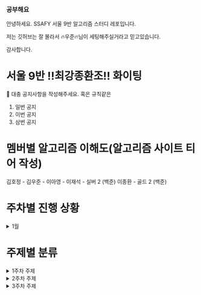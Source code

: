 ### 공부해요

안녕하세요. SSAFY 서울 9반 알고리즘 스터디 레포입니다.

저는 깃허브는 잘 몰라서  🔥우준🔥님이 세팅해주실거라고 믿고있습니다.

감사합니다.

# 서울 9반 !!최강종환조!! 화이팅   

📌 대충 공지사항을 작성해주세요. 혹은 규칙같은
1. 일번 공지
2. 이번 공지
3. 삼번 공지

# 멤버별 알고리즘 이해도(알고리즘 사이트 티어 작성)
김호정 - 
김우준 - 
이아영 - 
이재석 - 실버 2 (백준)
이종환 - 골드 2 (백준)

# 주차별 진행 상황

<details>
  <p>(예시)</p><br>
  <summary>1월</summary>

<table>
  <tr>
    <th>Date</th>
    <th>Category</th>
    <th>Problem</th>
  </tr>
  <tr>
    <td>1.23</td>
    <td>문제풀이</td>    
    <td><a href="https://www.acmicpc.net/problem/2468">2468 안전영역</a></td>
  </tr>

  <tr>
    <td>1.28</td>
    <td>코드 리뷰</td>
    <td>
      <a href="https://www.youtube.com/watch?v=1vLqC1rItM8">DFS의 이해</a>
      <br>
      <a href="https://www.youtube.com/watch?v=CJiF-muKz30">BFS의 이해</a>  
    </td>
  </tr> 

  <tr>
    <td>2.6</td>
    <td>문제풀이</td>    
    <td><a href="https://www.acmicpc.net/problem/2504">2504 괄호의 값</a></td>
  </tr>

  <tr>
    <td>2.11</td>
    <td>코드 리뷰</td> 
    <td><a href="https://www.youtube.com/watch?v=-ARJQv_aBE8">BackTracking의 이해</td>
  </tr> 

  <tr>
    <td>2.25</td>
    <td>월말리뷰</td> 
    <td>
      월말 Review session
      <br>
      한달간 어려웠던 내용만 리뷰
    </td>
  </tr> 

</table>
</details>


# 주제별 분류

<details>
  <summary>1주차 주제</summary>
  <br>
  <ul>
    <li>1. 단순 구현</li>
    <li>2. 재귀함수</li>
    <li>3. 정렬</li>
    <li>4. 완전 탐색, 이분 탐색</li>
    <li>5. 분할 정복</li>
    <li>6. 스택, 큐</li>
    <li>7. 우선순위 큐</li>
  </ul>
</details>

<details>
  <summary>2주차 주제</summary>
  <br>
  <ul>
    <li>1. DFS, BFS</li>
    <li>2. 위상 정렬</li>
    <li>3. 최소 신장 트리</li>
    <li>4. 다익스트라, 플로이드 와샬</li>
    <li>5. Trie</li>
  </ul>
</details>

<details>
  <summary>3주차 주제</summary>
  <br>
  <ul>
    <li>1. 다이나믹 프로그래밍</li>
    <li>2. 그리디 알고리즘</li>
    <li>3. LCS (Longest Common Subsequence)</li>
    <li>4. 배낭 문제 (Knapsack Problem)</li>
  </ul>
</details>
